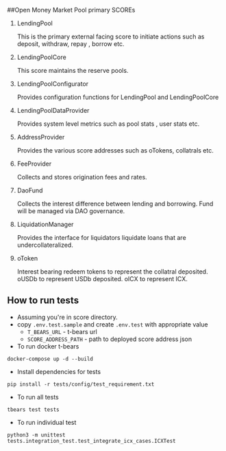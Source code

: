 ##Open Money Market Pool primary SCOREs

1. LendingPool

   This is the primary external facing score to initiate actions such as deposit, withdraw, repay , borrow etc.
2. LendingPoolCore

   This score maintains the reserve pools.
3. LendingPoolConfigurator

   Provides configuration functions for LendingPool and LendingPoolCore
4. LendingPoolDataProvider

   Provides system level metrics such as pool stats , user stats etc.
5. AddressProvider

   Provides the various score addresses such as oTokens, collatrals etc.
6. FeeProvider

   Collects and stores origination fees and rates.
7. DaoFund

   Collects the interest difference between lending and borrowing. Fund will be managed via DAO governance.
8. LiquidationManager

   Provides the interface for liquidators liquidate loans that are undercollateralized.
9. oToken

   Interest bearing redeem tokens to represent the collatral deposited. oUSDb to represent USDb deposited. oICX to represent ICX.



## How to run tests

- Assuming you're in score directory.
- copy `.env.test.sample` and create `.env.test` with appropriate value
   - `T_BEARS_URL` - t-bears url 
   - `SCORE_ADDRESS_PATH` - path to deployed score address json 
- To run docker t-bears
```shell
docker-compose up -d --build
```
- Install dependencies for tests
```shell
pip install -r tests/config/test_requirement.txt
``` 
- To run all tests
```shell
tbears test tests
```

- To run individual test
```shell
python3 -m unittest tests.integration_test.test_integrate_icx_cases.ICXTest
```